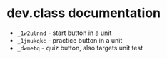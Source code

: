 # dev.class documentation 

* `_1w2ulnnd` - start button in a unit
* `_1jmukqkc` - practice button in a unit
* `_dwmetq` - quiz button, also targets unit test